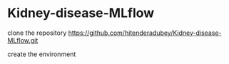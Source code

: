 # Kidney-disease-MLflow

clone the repository
https://github.com/hitenderadubey/Kidney-disease-MLflow.git

create the environment
